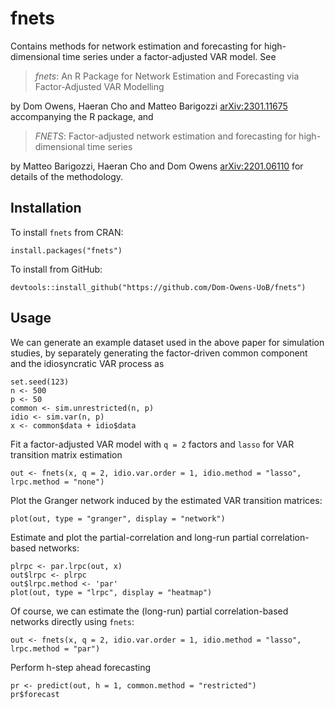 # fnets

Contains methods for network estimation and forecasting for high-dimensional time series under a factor-adjusted VAR model. See 

> _fnets_: An R Package for Network Estimation and Forecasting via Factor-Adjusted VAR Modelling

by Dom Owens, Haeran Cho and Matteo Barigozzi [arXiv:2301.11675](https://arxiv.org/abs/2301.11675) accompanying the R package, and

> _FNETS_: Factor-adjusted network estimation and forecasting for high-dimensional time series

by Matteo Barigozzi, Haeran Cho and Dom Owens [arXiv:2201.06110](https://arxiv.org/abs/2201.06110) for details of the methodology.


## Installation

To install `fnets` from CRAN:

```
install.packages("fnets")
```


To install from GitHub:

```
devtools::install_github("https://github.com/Dom-Owens-UoB/fnets")
```

## Usage

We can generate an example dataset used in the above paper for simulation studies, by separately generating the factor-driven common component and the idiosyncratic VAR process as
```
set.seed(123)
n <- 500
p <- 50
common <- sim.unrestricted(n, p)
idio <- sim.var(n, p)
x <- common$data + idio$data
```

Fit a factor-adjusted VAR model with `q = 2` factors and `lasso` for VAR transition matrix estimation
```
out <- fnets(x, q = 2, idio.var.order = 1, idio.method = "lasso", lrpc.method = "none")
```
Plot the Granger network induced by the estimated VAR transition matrices:
```
plot(out, type = "granger", display = "network")
```

Estimate and plot the partial-correlation and long-run partial correlation-based networks:
```
plrpc <- par.lrpc(out, x)
out$lrpc <- plrpc
out$lrpc.method <- 'par'
plot(out, type = "lrpc", display = "heatmap")
```

Of course, we can estimate the (long-run) partial correlation-based networks directly using `fnets`:
```
out <- fnets(x, q = 2, idio.var.order = 1, idio.method = "lasso", lrpc.method = "par")
```

Perform h-step ahead forecasting
```
pr <- predict(out, h = 1, common.method = "restricted")
pr$forecast
```






